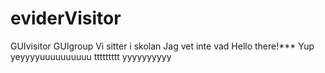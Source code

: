 # eviderVisitor
GUIvisitor
GUIgroup
Vi sitter i skolan
Jag vet inte vad
Hello there!***
Yup
yeyyyyuuuuuuuuuu
ttttttttt
yyyyyyyyyy

